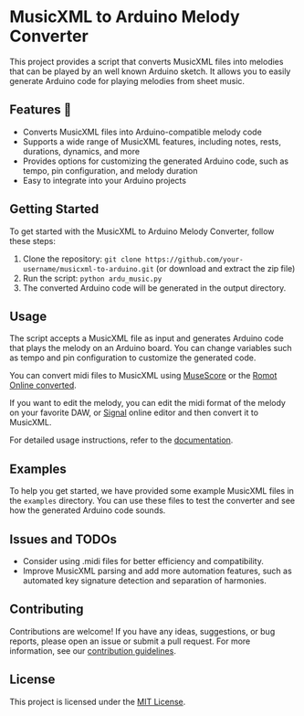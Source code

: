 # MusicXML to Arduino Melody Converter

This project provides a script that converts MusicXML files into melodies that can be played by an well known Arduino sketch. It allows you to easily generate Arduino code for playing melodies from sheet music.

## Features :musical_note:

- Converts MusicXML files into Arduino-compatible melody code
- Supports a wide range of MusicXML features, including notes, rests, durations, dynamics, and more
- Provides options for customizing the generated Arduino code, such as tempo, pin configuration, and melody duration
- Easy to integrate into your Arduino projects

## Getting Started

To get started with the MusicXML to Arduino Melody Converter, follow these steps:

1. Clone the repository: `git clone https://github.com/your-username/musicxml-to-arduino.git` (or download  and extract the zip file)
1. Run the script: `python ardu_music.py`
2. The converted Arduino code will be generated in the output directory.

## Usage

The script accepts a MusicXML file as input and generates Arduino code that plays the melody on an Arduino board. You can change variables such as tempo and pin configuration to customize the generated code.

You can convert midi files to MusicXML using [MuseScore](https://musescore.org/en) or the [Romot Online converted](https://romot-co.github.io/midi-musicxml-seq/).

If you want to edit the melody, you can edit the midi format of the melody on your favorite DAW, or [Signal](https://signal.vercel.app/edit) online editor and then convert it to MusicXML.

For detailed usage instructions, refer to the [documentation](docs/usage.md).

## Examples

To help you get started, we have provided some example MusicXML files in the `examples` directory. You can use these files to test the converter and see how the generated Arduino code sounds.


## Issues and TODOs

- Consider using .midi files for better efficiency and compatibility.
- Improve MusicXML parsing and add more automation features, such as automated key signature detection and separation of harmonies.




## Contributing

Contributions are welcome! If you have any ideas, suggestions, or bug reports, please open an issue or submit a pull request. For more information, see our [contribution guidelines](CONTRIBUTING.md).

## License

This project is licensed under the [MIT License](LICENSE).
